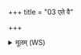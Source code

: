 +++
title = "03 एते वै"

+++
<details><summary>मूलम् (WS)</summary>

एते वै पथयो देवयानान् यः सूर्यस्य रश्मयः ॥ ॥ ३ ॥
</details>
